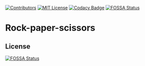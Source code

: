 [![Contributors][contributors-shield]][contributors-url]
[![MIT License][license-shield]][license-url]
[![Codacy Badge][codacy-shield]][codacy-url]
[![FOSSA Status][fossa-shield]][fossa-url]

# Rock-paper-scissors

## License
[![FOSSA Status][fossa-large]][fossa-badge]

[contributors-shield]: https://img.shields.io/github/contributors/MathiasReker/Rock-paper-scissors.svg

[contributors-url]: https://github.com/MathiasReker/Rock-paper-scissors/graphs/contributors

[license-shield]: https://img.shields.io/github/license/MathiasReker/Rock-paper-scissors.svg

[license-url]: https://github.com/MathiasReker/Rock-paper-scissors/blob/develop/LICENSE

[codacy-shield]: https://app.codacy.com/project/badge/Grade/66d7adf901b9461d83ee72be9db56460

[codacy-url]: https://www.codacy.com/gh/MathiasReker/Rock-paper-scissors/dashboard?utm_source=github.com&amp;utm_medium=referral&amp;utm_content=MathiasReker/Rock-paper-scissors&amp;utm_campaign=Badge_Grade

[fossa-shield]: https://app.fossa.com/api/projects/git%2Bgithub.com%2FMathiasReker%2FRock-paper-scissors.svg?type=shield

[fossa-url]: https://app.fossa.com/projects/git%2Bgithub.com%2FMathiasReker%2FRock-paper-scissors?ref=badge_shield

[fossa-large]: https://app.fossa.com/api/projects/git%2Bgithub.com%2FMathiasReker%2FRock-paper-scissors.svg?type=large

[fossa-badge]: https://app.fossa.com/projects/git%2Bgithub.com%2FMathiasReker%2FRock-paper-scissors?ref=badge_large
